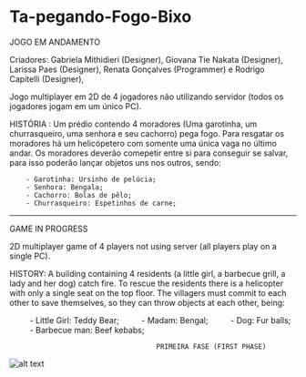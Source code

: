 # Ta-pegando-Fogo-Bixo
JOGO EM ANDAMENTO

Criadores: Gabriela Mithidieri (Designer), Giovana Tie Nakata (Designer), Larissa Paes (Designer), Renata Gonçalves (Programmer) e Rodrigo Capitelli (Designer),

Jogo multiplayer em 2D de 4 jogadores não utilizando servidor (todos os jogadores jogam em um único PC).

HISTÓRIA : Um prédio contendo 4 moradores (Uma garotinha, um churrasqueiro, uma senhora e seu cachorro) pega fogo. Para resgatar os moradores há um helicópetero com somente uma única vaga no último andar. Os moradores deverão comepetir entre si para conseguir se salvar, para isso poderão lançar objetos uns nos outros, sendo:

        - Garotinha: Ursinho de pelúcia;
        - Senhora: Bengala;
        - Cachorro: Bolas de pêlo;
        - Churrasqueiro: Espetinhos de carne;
  -------------------------------------------------------------------------------------------------------
  GAME IN PROGRESS

2D multiplayer game of 4 players not using server (all players play on a single PC).

HISTORY: A building containing 4 residents (a little girl, a barbecue grill, a lady and her dog) catch fire. To rescue the residents there is a helicopter with only a single seat on the top floor. The villagers must commit to each other to save themselves, so they can throw objects at each other, being:

         - Little Girl: Teddy Bear;
         - Madam: Bengal;
         - Dog: Fur balls;
         - Barbecue man: Beef kebabs;
         
  
                                        PRIMEIRA FASE (FIRST PHASE)
![alt text](https://github.com/refalguera/Ta-pegando-Fogo-Bixo/blob/master/Images/GamePlay.PNG)
